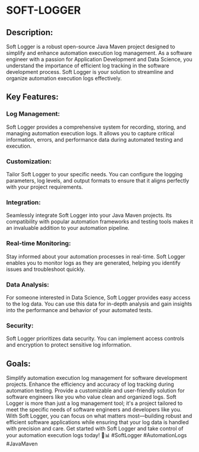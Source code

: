 # SOFT-LOGGER

## Description:
<p>Soft Logger is a robust open-source Java Maven project designed to simplify and enhance automation execution log management. As a software engineer with a passion for Application Development and Data Science, you understand the importance of efficient log tracking in the software development process. Soft Logger is your solution to streamline and organize automation execution logs effectively.</p>

## Key Features:

### Log Management: 
<p> Soft Logger provides a comprehensive system for recording, storing, and managing automation execution logs. It allows you to capture critical information, errors, and performance data during automated testing and execution.</p>

### Customization:
<p> Tailor Soft Logger to your specific needs. You can configure the logging parameters, log levels, and output formats to ensure that it aligns perfectly with your project requirements.</p>

### Integration:
<p> Seamlessly integrate Soft Logger into your Java Maven projects. Its compatibility with popular automation frameworks and testing tools makes it an invaluable addition to your automation pipeline.</p>

### Real-time Monitoring:
<p> Stay informed about your automation processes in real-time. Soft Logger enables you to monitor logs as they are generated, helping you identify issues and troubleshoot quickly.</p>

### Data Analysis:
<p> For someone interested in Data Science, Soft Logger provides easy access to the log data. You can use this data for in-depth analysis and gain insights into the performance and behavior of your automated tests.</p>

### Security:
<p> Soft Logger prioritizes data security. You can implement access controls and encryption to protect sensitive log information.</p>

## Goals:

<p>Simplify automation execution log management for software development projects.
Enhance the efficiency and accuracy of log tracking during automation testing.
Provide a customizable and user-friendly solution for software engineers like you who value clean and organized logs.
Soft Logger is more than just a log management tool; it's a project tailored to meet the specific needs of software engineers and developers like you. With Soft Logger, you can focus on what matters most—building robust and efficient software applications while ensuring that your log data is handled with precision and care. Get started with Soft Logger and take control of your automation execution logs today! 🔧📊 #SoftLogger #AutomationLogs #JavaMaven</p>
